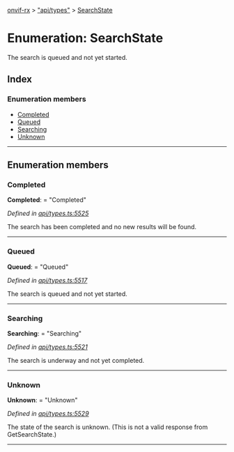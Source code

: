 [onvif-rx](../README.md) > ["api/types"](../modules/_api_types_.md) > [SearchState](../enums/_api_types_.searchstate.md)

# Enumeration: SearchState

The search is queued and not yet started.

## Index

### Enumeration members

* [Completed](_api_types_.searchstate.md#completed)
* [Queued](_api_types_.searchstate.md#queued)
* [Searching](_api_types_.searchstate.md#searching)
* [Unknown](_api_types_.searchstate.md#unknown)

---

## Enumeration members

<a id="completed"></a>

###  Completed

**Completed**:  = "Completed"

*Defined in [api/types.ts:5525](https://github.com/patrickmichalina/onvif-rx/blob/f117e44/src/api/types.ts#L5525)*

The search has been completed and no new results will be found.

___
<a id="queued"></a>

###  Queued

**Queued**:  = "Queued"

*Defined in [api/types.ts:5517](https://github.com/patrickmichalina/onvif-rx/blob/f117e44/src/api/types.ts#L5517)*

The search is queued and not yet started.

___
<a id="searching"></a>

###  Searching

**Searching**:  = "Searching"

*Defined in [api/types.ts:5521](https://github.com/patrickmichalina/onvif-rx/blob/f117e44/src/api/types.ts#L5521)*

The search is underway and not yet completed.

___
<a id="unknown"></a>

###  Unknown

**Unknown**:  = "Unknown"

*Defined in [api/types.ts:5529](https://github.com/patrickmichalina/onvif-rx/blob/f117e44/src/api/types.ts#L5529)*

The state of the search is unknown. (This is not a valid response from GetSearchState.)

___

